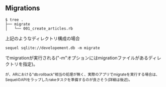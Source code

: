 ## Migrations

```
$ tree .
├── migrate
│   └── 001_create_articles.rb
```

上記のようなディレクトリ構成の場合

```
sequel sqlite://developement.db -m migrate
```

でmigrationが実行される("-m"オプションにはmigrationファイルがあるディレクトリを指定)。

<small>
が、ARにおける"db:rollback"相当の処理が無く、実際のアプリでmigrateを実行する場合は、SequelのAPIをラップしたrakeタスクを準備するのが良さそう(詳細は後述)。
</small>
